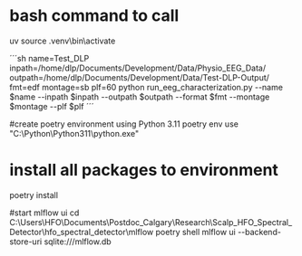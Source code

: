 # bash command to call 

uv source \.venv\bin\activate

´´´sh
name=Test_DLP
inpath=/home/dlp/Documents/Development/Data/Physio_EEG_Data/
outpath=/home/dlp/Documents/Development/Data/Test-DLP-Output/
fmt=edf
montage=sb
plf=60
python run_eeg_characterization.py --name $name --inpath $inpath --outpath $outpath --format $fmt --montage $montage --plf $plf
´´´


#create poetry environment using Python 3.11
poetry env use "C:\Python\Python311\python.exe" 

# install all packages to environment
poetry install

#start mlflow ui
cd C:\Users\HFO\Documents\Postdoc_Calgary\Research\Scalp_HFO_Spectral_Detector\hfo_spectral_detector\mlflow
poetry shell
mlflow ui --backend-store-uri sqlite:///mlflow.db